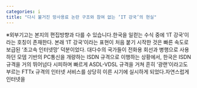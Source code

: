```yaml
---
categories: i
title: "다시 불거진 망사용료 논란 구조와 참여 없는 ‘IT 강국’의 현실"
---
```

※외부기고는 본지의 편집방향과 다를 수 있습니다.한국을 일컫는 수식 중에 ‘IT 강국’이라는 호칭이 존재한다. 본래 ‘IT 강국’이라는 표현이 처음 붙기 시작한 것은 빠른 속도로 보급된 ‘초고속 인터넷망’ 덕분이었다. 대다수의 국가들이 전화용 회선과 병행으로 사용하던 모뎀 기반의 PC통신을 개량하는 ISDN 규격으로 이행하는 상황에서, 한국은 ISDN 규격을 거의 뛰어넘다 시피하며 빠르게 ASDL-VDSL 규격을 거쳐 흔히 ‘광랜’이라고도 부르는 FTTx 규격의 인터넷 서비스를 상당히 이른 시기에 실시하게 되었다.자연스럽게 인터넷을